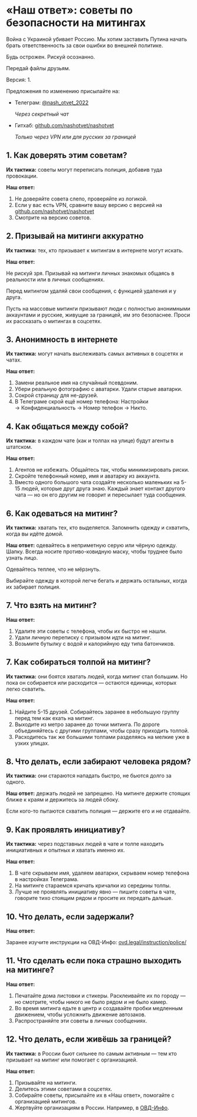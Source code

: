 # «Наш ответ»: советы по безопасности на митингах

Война с Украиной убивает Россию. Мы хотим заставить Путина начать брать ответственность за свои ошибки во внешней политике.

Будь острожен. Рискуй осознанно.

Передай файлы друзьям.

Версия: 1.

Предложения по изменению присылайте на:
- Телеграм: [@nash_otvet_2022](https://t.me/nash_otvet_2022)
  
  *Через секретный чат*
- Гитхаб: [github.com/nashotvet/nashotvet](https://github.com/nashotvet/nashotvet)
  
  *Только через VPN или для русских за границей*


## 1. Как доверять этим советам?

**Их тактика:** советы могут переписать полиция, добавив туда провокации.

**Наш ответ:**

1. Не доверяйте совета слепо, проверяйте из логикой.
2. Если у вас есть VPN, сравните вашу версию с версией на [github.com/nashotvet/nashotvet](https://github.com/nashotvet/nashotvet)
3. Смотрите на версию советов.


## 2. Призывай на митинги аккуратно

**Их тактика:** тех, кто призывает к митингам в интернете могут искать.

**Наш ответ:**

Не рискуй зря. Призывай на митинги личных знакомых общаясь в реальности или в личных сообщениях.

Перед митингом удаляй свои сообщения, с функцией удаления и у друга.

Пусть на массовые митинги призывают люди с полностью анонимными аккаунтами и русские, живущие за границей, им это безопаснее. Проси их рассказать о митингах в соцсетях.


## 3. Анонимность в интернете

**Их тактика:** могут начать выслеживать самых активных в соцсетях и чатах.

**Наш ответ:**

1. Замени реальное имя на случайный псевдоним.
2. Убери реальную фотографию с аватарки. Удали старые аватарки.
3. Сокрой страницу для не-друзей.
4. В Телеграме скрой ещё номер телефона: Настройки → Конфиденциальность → Номер телефон → Никто.


## 4. Как общаться между собой?

**Их тактика:** в каждом чате (как и толпах на улице) будут агенты в штатском.

**Наш ответ:**

1. Агентов не избежать. Общайтесь так, чтобы минимизировать риски.
2. Скройте телефонный номер, имя и аватарку из аккаунта.
3. Вместо одного большого чата создайте несколько маленьких на 5-15 людей, которые друг друга знаю. Каждый знает контакт другого чата — но он его другим не говорит и пересылает туда сообщения.


## 6. Как одеваться на митинг?

**Их тактика:** хватать тех, кто выделяется. Запомнить одежду и схватить, когда вы идёте домой.

**Наш ответ:** одевайтесь в неприметную серую или чёрную одежду. Шапку. Всегда носите противо-ковидную маску, чтобы труднее было узнать лицо.

Одевайтесь теплее, что не мёрзнуть.

Выбирайте одежду в которой легче бегать и держать остальных, когда их забирает полиция.


## 7. Что взять на митинг?

**Наш ответ:** 

1. Удалите эти советы с телефона, чтобы их быстро не нашли.
2. Удали личную переписку с призывом идти на митинг.
3. Возьмите бутылку с водой и калорийную еду типа батончиков.


## 7. Как собираться толпой на митинг?

**Их тактика:** они боятся хватать людей, когда митинг стал большим. Но пока он собирается или расходится — остаются единицы, которых легко схватить.

**Наш ответ:**

1. Найдите 5-15 друзей. Собирайтесь заранее в небольшую группу перед тем как ехать на митинг.
2. Выходите из метро заранее до точки митинга. По дороге объединяйтесь с другими группами, чтобы сразу приходить толпой.
3. Расходитесь так же большими толпами разделяясь на мелкие уже в узких улицах.


## 8. Что делать, если забирают человека рядом?

**Их тактика:** они стараются нападать быстро, не бьются долго за одного.

**Наш ответ:** держать людей не запрещено. На митинге держите стоящих ближе к краям и держитесь за людей сбоку.

Если кого-то пытаются схватить полиция — держите его и не отдавайте.


## 9. Как проявлять инициативу?

**Их тактика:** через подставных людей в чате и толпе находить инициативных и опытных и хватать именно их.

**Наш ответ:**

1. В чате скрываем имя, удаляем аватарки, скрываем номер телефона в настройках Телеграма.
2. На митинге стараемся кричать кричалки из середины толпы.
3. Лучше не проявлять инициативу явно — пишите советы в чате, говорите тихо стоящим рядом и просите их передать дальше.


## 10. Что делать, если задержали?

**Наш ответ:**

Заранее изучите инструкции на ОВД-Инфо: [ovd.legal/instruction/police/](https://ovd.legal/instruction/police/)


## 11. Что сделать если пока страшно выходить на митинге?

**Наш ответ:**

1. Печатайте дома листовки и стикеры. Расклеивайте их по городу — но смотрите, чтобы никого не было рядом и не было камер.
2. Во время митинга едьте в центр и создавайте пробки медленным движением, чтобы усложнить движение автозаков.
3. Распространяйте эти советы в личных сообщениях.


## 12. Что делать, если живёшь за границей?

**Их тактика:** в России бьют сильнее по самым активным — тем кто призывает на митинг или помогает с организацией.

**Наш ответ:**

1. Призывайте на митинги.
2. Делитесь этими советами в соцсетях.
3. Собирайте советы, присылайте их в «Наш ответ», помогайте с организацией митингов.
4. Жертвуйте организациям в России. Например, в [ОВД-Инфо](https://donate.ovdinfo.org/).
